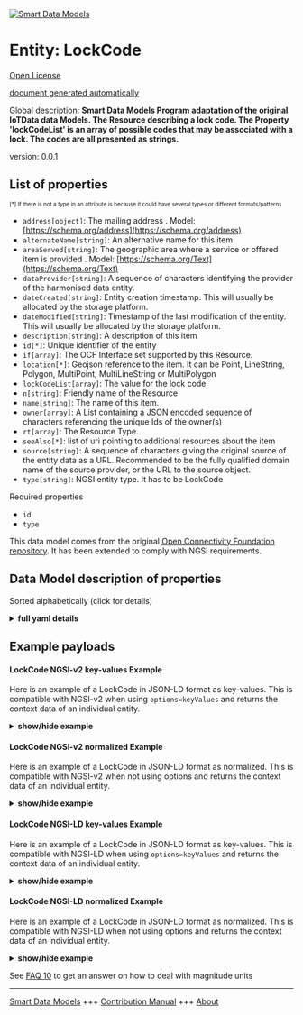 <!-- 10-Header -->  
[![Smart Data Models](https://smartdatamodels.org/wp-content/uploads/2022/01/SmartDataModels_logo.png "Logo")](https://smartdatamodels.org)  
Entity: LockCode  
================<!-- /10-Header -->  
<!-- 15-License -->  
[Open License](https://github.com/smart-data-models//dataModel.OCF/blob/master/LockCode/LICENSE.md)  
[document generated automatically](https://docs.google.com/presentation/d/e/2PACX-1vTs-Ng5dIAwkg91oTTUdt8ua7woBXhPnwavZ0FxgR8BsAI_Ek3C5q97Nd94HS8KhP-r_quD4H0fgyt3/pub?start=false&loop=false&delayms=3000#slide=id.gb715ace035_0_60)  
<!-- /15-License -->  
<!-- 20-Description -->  
Global description: **Smart Data Models Program adaptation of the original IoTData data Models. The Resource describing a lock code. The Property 'lockCodeList' is an array of possible codes that may be associated with a lock. The codes are all presented as strings.**  
version: 0.0.1  
<!-- /20-Description -->  
<!-- 30-PropertiesList -->  

## List of properties  

<sup><sub>[*] If there is not a type in an attribute is because it could have several types or different formats/patterns</sub></sup>  
- `address[object]`: The mailing address  . Model: [https://schema.org/address](https://schema.org/address)- `alternateName[string]`: An alternative name for this item  - `areaServed[string]`: The geographic area where a service or offered item is provided  . Model: [https://schema.org/Text](https://schema.org/Text)- `dataProvider[string]`: A sequence of characters identifying the provider of the harmonised data entity.  - `dateCreated[string]`: Entity creation timestamp. This will usually be allocated by the storage platform.  - `dateModified[string]`: Timestamp of the last modification of the entity. This will usually be allocated by the storage platform.  - `description[string]`: A description of this item  - `id[*]`: Unique identifier of the entity  - `if[array]`: The OCF Interface set supported by this Resource.  - `location[*]`: Geojson reference to the item. It can be Point, LineString, Polygon, MultiPoint, MultiLineString or MultiPolygon  - `lockCodeList[array]`: The value for the lock code  - `n[string]`: Friendly name of the Resource  - `name[string]`: The name of this item.  - `owner[array]`: A List containing a JSON encoded sequence of characters referencing the unique Ids of the owner(s)  - `rt[array]`: The Resource Type.  - `seeAlso[*]`: list of uri pointing to additional resources about the item  - `source[string]`: A sequence of characters giving the original source of the entity data as a URL. Recommended to be the fully qualified domain name of the source provider, or the URL to the source object.  - `type[string]`: NGSI entity type. It has to be LockCode  <!-- /30-PropertiesList -->  
<!-- 35-RequiredProperties -->  
Required properties  
- `id`  - `type`  <!-- /35-RequiredProperties -->  
<!-- 40-RequiredProperties -->  
This data model comes from the original [Open Connectivity Foundation repository](https://github.com/openconnectivityfoundation/IoTDataModels). It has been extended to comply with NGSI requirements.  
<!-- /40-RequiredProperties -->  
<!-- 50-DataModelHeader -->  
## Data Model description of properties  
Sorted alphabetically (click for details)  
<!-- /50-DataModelHeader -->  
<!-- 60-ModelYaml -->  
<details><summary><strong>full yaml details</strong></summary>    
```yaml  
LockCode:    
  description: 'Smart Data Models Program adaptation of the original IoTData data Models. The Resource describing a lock code. The Property ''lockCodeList'' is an array of possible codes that may be associated with a lock. The codes are all presented as strings.'    
  properties:    
    address:    
      description: 'The mailing address'    
      properties:    
        addressCountry:    
          description: 'Property. The country. For example, Spain. Model:''https://schema.org/addressCountry'''    
          type: string    
        addressLocality:    
          description: 'Property. The locality in which the street address is, and which is in the region. Model:''https://schema.org/addressLocality'''    
          type: string    
        addressRegion:    
          description: 'Property. The region in which the locality is, and which is in the country. Model:''https://schema.org/addressRegion'''    
          type: string    
        postOfficeBoxNumber:    
          description: 'Property. The post office box number for PO box addresses. For example, 03578. Model:''https://schema.org/postOfficeBoxNumber'''    
          type: string    
        postalCode:    
          description: 'Property. The postal code. For example, 24004. Model:''https://schema.org/https://schema.org/postalCode'''    
          type: string    
        streetAddress:    
          description: 'Property. The street address. Model:''https://schema.org/streetAddress'''    
          type: string    
      type: object    
      x-ngsi:    
        model: https://schema.org/address    
        type: Property    
    alternateName:    
      description: 'An alternative name for this item'    
      type: string    
      x-ngsi:    
        type: Property    
    areaServed:    
      description: 'The geographic area where a service or offered item is provided'    
      type: string    
      x-ngsi:    
        model: https://schema.org/Text    
        type: Property    
    dataProvider:    
      description: 'A sequence of characters identifying the provider of the harmonised data entity.'    
      type: string    
      x-ngsi:    
        type: Property    
    dateCreated:    
      description: 'Entity creation timestamp. This will usually be allocated by the storage platform.'    
      format: date-time    
      type: string    
      x-ngsi:    
        type: Property    
    dateModified:    
      description: 'Timestamp of the last modification of the entity. This will usually be allocated by the storage platform.'    
      format: date-time    
      type: string    
      x-ngsi:    
        type: Property    
    description:    
      description: 'A description of this item'    
      type: string    
      x-ngsi:    
        type: Property    
    id:    
      anyOf: &lockcode_-_properties_-_owner_-_items_-_anyof    
        - description: 'Property. Identifier format of any NGSI entity'    
          maxLength: 256    
          minLength: 1    
          pattern: ^[\w\-\.\{\}\$\+\*\[\]`|~^@!,:\\]+$    
          type: string    
        - description: 'Property. Identifier format of any NGSI entity'    
          format: uri    
          type: string    
      description: 'Unique identifier of the entity'    
      x-ngsi:    
        type: Property    
    if:    
      description: 'The OCF Interface set supported by this Resource.'    
      items:    
        enum:    
          - oic.if.a    
          - oic.if.baseline    
        type: string    
      minItems: 2    
      readOnly: true    
      type: array    
      uniqueItems: true    
      x-ngsi:    
        type: Property    
    location:    
      description: 'Geojson reference to the item. It can be Point, LineString, Polygon, MultiPoint, MultiLineString or MultiPolygon'    
      oneOf:    
        - description: 'Geoproperty. Geojson reference to the item. Point'    
          properties:    
            bbox:    
              items:    
                type: number    
              minItems: 4    
              type: array    
            coordinates:    
              items:    
                type: number    
              minItems: 2    
              type: array    
            type:    
              enum:    
                - Point    
              type: string    
          required:    
            - type    
            - coordinates    
          title: 'GeoJSON Point'    
          type: object    
        - description: 'Geoproperty. Geojson reference to the item. LineString'    
          properties:    
            bbox:    
              items:    
                type: number    
              minItems: 4    
              type: array    
            coordinates:    
              items:    
                items:    
                  type: number    
                minItems: 2    
                type: array    
              minItems: 2    
              type: array    
            type:    
              enum:    
                - LineString    
              type: string    
          required:    
            - type    
            - coordinates    
          title: 'GeoJSON LineString'    
          type: object    
        - description: 'Geoproperty. Geojson reference to the item. Polygon'    
          properties:    
            bbox:    
              items:    
                type: number    
              minItems: 4    
              type: array    
            coordinates:    
              items:    
                items:    
                  items:    
                    type: number    
                  minItems: 2    
                  type: array    
                minItems: 4    
                type: array    
              type: array    
            type:    
              enum:    
                - Polygon    
              type: string    
          required:    
            - type    
            - coordinates    
          title: 'GeoJSON Polygon'    
          type: object    
        - description: 'Geoproperty. Geojson reference to the item. MultiPoint'    
          properties:    
            bbox:    
              items:    
                type: number    
              minItems: 4    
              type: array    
            coordinates:    
              items:    
                items:    
                  type: number    
                minItems: 2    
                type: array    
              type: array    
            type:    
              enum:    
                - MultiPoint    
              type: string    
          required:    
            - type    
            - coordinates    
          title: 'GeoJSON MultiPoint'    
          type: object    
        - description: 'Geoproperty. Geojson reference to the item. MultiLineString'    
          properties:    
            bbox:    
              items:    
                type: number    
              minItems: 4    
              type: array    
            coordinates:    
              items:    
                items:    
                  items:    
                    type: number    
                  minItems: 2    
                  type: array    
                minItems: 2    
                type: array    
              type: array    
            type:    
              enum:    
                - MultiLineString    
              type: string    
          required:    
            - type    
            - coordinates    
          title: 'GeoJSON MultiLineString'    
          type: object    
        - description: 'Geoproperty. Geojson reference to the item. MultiLineString'    
          properties:    
            bbox:    
              items:    
                type: number    
              minItems: 4    
              type: array    
            coordinates:    
              items:    
                items:    
                  items:    
                    items:    
                      type: number    
                    minItems: 2    
                    type: array    
                  minItems: 4    
                  type: array    
                type: array    
              type: array    
            type:    
              enum:    
                - MultiPolygon    
              type: string    
          required:    
            - type    
            - coordinates    
          title: 'GeoJSON MultiPolygon'    
          type: object    
      x-ngsi:    
        type: Geoproperty    
    lockCodeList:    
      description: 'The value for the lock code'    
      items:    
        type: string    
      type: array    
      x-ngsi:    
        type: Property    
    n:    
      description: 'Friendly name of the Resource'    
      maxLength: 64    
      readOnly: true    
      type: string    
      x-ngsi:    
        type: Property    
    name:    
      description: 'The name of this item.'    
      type: string    
      x-ngsi:    
        type: Property    
    owner:    
      description: 'A List containing a JSON encoded sequence of characters referencing the unique Ids of the owner(s)'    
      items:    
        anyOf: *lockcode_-_properties_-_owner_-_items_-_anyof    
        description: 'Property. Unique identifier of the entity'    
      type: array    
      x-ngsi:    
        type: Property    
    rt:    
      description: 'The Resource Type.'    
      items:    
        enum:    
          - oic.r.lock.code    
        maxLength: 64    
        type: string    
      minItems: 1    
      readOnly: true    
      type: array    
      uniqueItems: true    
      x-ngsi:    
        type: Property    
    seeAlso:    
      description: 'list of uri pointing to additional resources about the item'    
      oneOf:    
        - items:    
            format: uri    
            type: string    
          minItems: 1    
          type: array    
        - format: uri    
          type: string    
      x-ngsi:    
        type: Property    
    source:    
      description: 'A sequence of characters giving the original source of the entity data as a URL. Recommended to be the fully qualified domain name of the source provider, or the URL to the source object.'    
      type: string    
      x-ngsi:    
        type: Property    
    type:    
      description: 'NGSI entity type. It has to be LockCode'    
      enum:    
        - LockCode    
      type: string    
      x-ngsi:    
        type: Property    
  required:    
    - id    
    - type    
  type: object    
  x-derived-from: https://github.com/OpenInterConnect/IoTDataModels/blob/master/LockCodeResURI.swagger.json    
  x-disclaimer: 'Redistribution and use in source and binary forms, with or without modification, are permitted  provided that the license conditions are met. Copyleft (c) 2021 Contributors to Smart Data Models Program'    
  x-license-url: https://github.com/smart-data-models/dataModel.OCF/blob/master/LockCode/LICENSE.md    
  x-model-schema: https://smart-data-models.github.io/dataModel.IoTDataModels/LockCode/schema.json    
  x-model-tags: OCF    
  x-version: 0.0.1    
```  
</details>    
<!-- /60-ModelYaml -->  
<!-- 70-MiddleNotes -->  
<!-- /70-MiddleNotes -->  
<!-- 80-Examples -->  
## Example payloads    
#### LockCode NGSI-v2 key-values Example    
Here is an example of a LockCode in JSON-LD format as key-values. This is compatible with NGSI-v2 when  using `options=keyValues` and returns the context data of an individual entity.  
<details><summary><strong>show/hide example</strong></summary>    
```json  
{  
  "id": "urn:ngsi-ld:LockCode:id:UAFO:32880755",  
  "dateCreated": "1973-11-19T13:11:24Z",  
  "dateModified": "1976-10-21T20:02:58Z",  
  "source": "Big their thing bank growth. Court adult matter structure. Ask focus artist young speak. Part actually song lead financial summer.",  
  "name": "Most case this be. Factor leader weight science firm miss bed if. Play still wait evidence however without.",  
  "alternateName": "Each kitchen soldier take if brother. Assume our article close couple school five issue. Lot policy maybe culture notice.",  
  "description": "Candidate why industry apply. Late official the represent window mind especially. Cultural rock need learn organization evening.",  
  "dataProvider": "Shake campaign culture church ok. Money thing agree. Hair few cause many some resource wide.",  
  "owner": [  
    "urn:ngsi-ld:LockCode:items:BPFG:16122473",  
    "urn:ngsi-ld:LockCode:items:KYAO:28376534"  
  ],  
  "seeAlso": [  
    "urn:ngsi-ld:LockCode:items:IQKM:49639880",  
    "urn:ngsi-ld:LockCode:items:HHKM:59980343"  
  ],  
  "location": {  
    "type": "Point",  
    "coordinates": [  
      40.5582215,  
      -6.700416  
    ]  
  },  
  "address": {  
    "streetAddress": "Fall would bar under. Soldier certain group expert could specific mouth off. World successful special ball adult yourself.",  
    "addressLocality": "Energy least many Democrat box occur.",  
    "addressRegion": "Certain large sort avoid cultural. Pay movement save from consumer turn.",  
    "addressCountry": "Worker theory speak truth. Tell college skill. Matter customer range none story likely.",  
    "postalCode": "Deep remember return energy employee mouth anyone full. Remember father ok figure record election rule simply. Maybe test vote result identify often growth.",  
    "postOfficeBoxNumber": "Wife what allow various high threat black war. Model million yourself. Either stand right suggest add however north."  
  },  
  "areaServed": "Hold state wait point camera marriage according. Newspaper partner teach rest candidate. Provide yard black pattern."  
}  
```  
</details>  
#### LockCode NGSI-v2 normalized Example    
Here is an example of a LockCode in JSON-LD format as normalized. This is compatible with NGSI-v2 when not using options and returns the context data of an individual entity.  
<details><summary><strong>show/hide example</strong></summary>    
```json  
{  
  "id": {  
    "type": "string",  
    "value": "urn:ngsi-ld:LockCode:id:UAFO:32880755"  
  },  
  "dateCreated": {  
    "format": "date-time",  
    "type": "string",  
    "value": "1973-11-19T13:11:24Z"  
  },  
  "dateModified": {  
    "format": "date-time",  
    "type": "string",  
    "value": "1976-10-21T20:02:58Z"  
  },  
  "source": {  
    "type": "string",  
    "value": "Big their thing bank growth. Court adult matter structure. Ask focus artist young speak. Part actually song lead financial summer."  
  },  
  "name": {  
    "type": "string",  
    "value": "Most case this be. Factor leader weight science firm miss bed if. Play still wait evidence however without."  
  },  
  "alternateName": {  
    "type": "string",  
    "value": "Each kitchen soldier take if brother. Assume our article close couple school five issue. Lot policy maybe culture notice."  
  },  
  "description": {  
    "type": "string",  
    "value": "Candidate why industry apply. Late official the represent window mind especially. Cultural rock need learn organization evening."  
  },  
  "dataProvider": {  
    "type": "string",  
    "value": "Shake campaign culture church ok. Money thing agree. Hair few cause many some resource wide."  
  },  
  "owner": {  
    "type": "array",  
    "value": [  
      "urn:ngsi-ld:LockCode:items:BPFG:16122473",  
      "urn:ngsi-ld:LockCode:items:KYAO:28376534"  
    ]  
  },  
  "seeAlso": {  
    "type": "array",  
    "value": [  
      "urn:ngsi-ld:LockCode:items:IQKM:49639880",  
      "urn:ngsi-ld:LockCode:items:HHKM:59980343"  
    ]  
  },  
  "location": {  
    "type": "object",  
    "value": {  
      "type": "Point",  
      "coordinates": [  
        40.5582215,  
        -6.700416  
      ]  
    }  
  },  
  "address": {  
    "type": "object",  
    "value": {  
      "streetAddress": "Fall would bar under. Soldier certain group expert could specific mouth off. World successful special ball adult yourself.",  
      "addressLocality": "Energy least many Democrat box occur.",  
      "addressRegion": "Certain large sort avoid cultural. Pay movement save from consumer turn.",  
      "addressCountry": "Worker theory speak truth. Tell college skill. Matter customer range none story likely.",  
      "postalCode": "Deep remember return energy employee mouth anyone full. Remember father ok figure record election rule simply. Maybe test vote result identify often growth.",  
      "postOfficeBoxNumber": "Wife what allow various high threat black war. Model million yourself. Either stand right suggest add however north."  
    }  
  },  
  "areaServed": {  
    "type": "string",  
    "value": "Hold state wait point camera marriage according. Newspaper partner teach rest candidate. Provide yard black pattern."  
  }  
}  
```  
</details>  
#### LockCode NGSI-LD key-values Example    
Here is an example of a LockCode in JSON-LD format as key-values. This is compatible with NGSI-LD when  using `options=keyValues` and returns the context data of an individual entity.  
<details><summary><strong>show/hide example</strong></summary>    
```json  
{  
    "id": "urn:ngsi-ld:LockCode:id:UAFO:32880755",  
    "dateCreated": "1973-11-19T13:11:24Z",  
    "dateModified": "1976-10-21T20:02:58Z",  
    "source": "Big their thing bank growth. Court adult matter structure. Ask focus artist young speak. Part actually song lead financial summer.",  
    "name": "Most case this be. Factor leader weight science firm miss bed if. Play still wait evidence however without.",  
    "alternateName": "Each kitchen soldier take if brother. Assume our article close couple school five issue. Lot policy maybe culture notice.",  
    "description": "Candidate why industry apply. Late official the represent window mind especially. Cultural rock need learn organization evening.",  
    "dataProvider": "Shake campaign culture church ok. Money thing agree. Hair few cause many some resource wide.",  
    "owner": [  
        "urn:ngsi-ld:LockCode:items:BPFG:16122473",  
        "urn:ngsi-ld:LockCode:items:KYAO:28376534"  
    ],  
    "seeAlso": [  
        "urn:ngsi-ld:LockCode:items:IQKM:49639880",  
        "urn:ngsi-ld:LockCode:items:HHKM:59980343"  
    ],  
    "location": {  
        "type": "Point",  
        "coordinates": [  
            40.5582215,  
            -6.700416  
        ]  
    },  
    "address": {  
        "streetAddress": "Fall would bar under. Soldier certain group expert could specific mouth off. World successful special ball adult yourself.",  
        "addressLocality": "Energy least many Democrat box occur.",  
        "addressRegion": "Certain large sort avoid cultural. Pay movement save from consumer turn.",  
        "addressCountry": "Worker theory speak truth. Tell college skill. Matter customer range none story likely.",  
        "postalCode": "Deep remember return energy employee mouth anyone full. Remember father ok figure record election rule simply. Maybe test vote result identify often growth.",  
        "postOfficeBoxNumber": "Wife what allow various high threat black war. Model million yourself. Either stand right suggest add however north."  
    },  
    "areaServed": "Hold state wait point camera marriage according. Newspaper partner teach rest candidate. Provide yard black pattern.",  
    "@context": [  
        "https://smartdatamodels.org/context.jsonld",  
        "https://raw.githubusercontent.com/smart-data-models/dataModel.OCF/master/context.jsonld"  
    ]  
}  
```  
</details>  
#### LockCode NGSI-LD normalized Example    
Here is an example of a LockCode in JSON-LD format as normalized. This is compatible with NGSI-LD when not using options and returns the context data of an individual entity.  
<details><summary><strong>show/hide example</strong></summary>    
```json  
{  
    "id": "urn:ngsi-ld:LockCode:id:DSOC:42964529",  
    "dateCreated": {  
        "type": "Property",  
        "value": {  
            "@type": "DateTime",  
            "@value": "1994-04-07T20:31:59Z"  
        }  
    },  
    "dateModified": {  
        "type": "Property",  
        "value": {  
            "@type": "DateTime",  
            "@value": "2010-09-17T15:38:07Z"  
        }  
    },  
    "source": {  
        "type": "Property",  
        "value": "Among happy produce class."  
    },  
    "name": {  
        "type": "Property",  
        "value": "Quality red believe leader sure contain. Indicate final policy question change environment person."  
    },  
    "alternateName": {  
        "type": "Property",  
        "value": "Return key window decision. Only take today."  
    },  
    "description": {  
        "type": "Property",  
        "value": "Audience challenge three main experience what. Personal American ago cold. Next financial administration deal."  
    },  
    "dataProvider": {  
        "type": "Property",  
        "value": "Claim cold throughout oil network. Conference sort day yard or financial. Easy take cultural apply program determine send mind."  
    },  
    "owner": {  
        "type": "Property",  
        "value": [  
            "urn:ngsi-ld:LockCode:items:CCGS:49580900",  
            "urn:ngsi-ld:LockCode:items:LFBS:64671066"  
        ]  
    },  
    "seeAlso": {  
        "type": "Property",  
        "value": [  
            "urn:ngsi-ld:LockCode:items:WDUI:94831427"  
        ]  
    },  
    "location": {  
        "type": "Property",  
        "value": {  
            "type": "Point",  
            "coordinates": [  
                26.500678,  
                7.456238  
            ]  
        }  
    },  
    "address": {  
        "type": "Property",  
        "value": {  
            "streetAddress": "Well more treat movement wind. Finish attorney realize daughter office share back.",  
            "addressLocality": "Cold care relate until among any. Television education law.",  
            "addressRegion": "Summer bad cause take. Mention before quickly dark. Across community end behavior before.",  
            "addressCountry": "Current his state I. Available next which health. Week matter collection prevent.",  
            "postalCode": "Education tell energy middle raise continue. Teach must site trouble.",  
            "postOfficeBoxNumber": "Down common plant kind. Really strong somebody and only executive consumer. Too reflect affect buy painting."  
        }  
    },  
    "areaServed": {  
        "type": "Property",  
        "value": "Recognize be page unit well behind. Contain always right son minute world."  
    },  
    "@context": [  
        "https://smartdatamodels.org/context.jsonld",  
        "https://raw.githubusercontent.com/smart-data-models/dataModel.OCF/master/context.jsonld"  
    ]  
}  
```  
</details><!-- /80-Examples -->  
<!-- 90-FooterNotes -->  
<!-- /90-FooterNotes -->  
<!-- 95-Units -->  
See [FAQ 10](https://smartdatamodels.org/index.php/faqs/) to get an answer on how to deal with magnitude units  
<!-- /95-Units -->  
<!-- 97-LastFooter -->  
---  
[Smart Data Models](https://smartdatamodels.org) +++ [Contribution Manual](https://bit.ly/contribution_manual) +++ [About](https://bit.ly/Introduction_SDM)<!-- /97-LastFooter -->  

